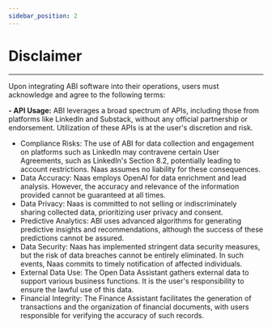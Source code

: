 ```yaml
---
sidebar_position: 2
---
```


# Disclaimer
---

Upon integrating ABI software into their operations, users must acknowledge and agree to the following terms:

**- API Usage:** ABI leverages a broad spectrum of APIs, including those from platforms like LinkedIn and Substack, without any official partnership or endorsement. Utilization of these APIs is at the user's discretion and risk.
- Compliance Risks: The use of ABI for data collection and engagement on platforms such as LinkedIn may contravene certain User Agreements, such as LinkedIn's Section 8.2, potentially leading to account restrictions. Naas assumes no liability for these consequences.
- Data Accuracy: Naas employs OpenAI for data enrichment and lead analysis. However, the accuracy and relevance of the information provided cannot be guaranteed at all times.
- Data Privacy: Naas is committed to not selling or indiscriminately sharing collected data, prioritizing user privacy and consent.
- Predictive Analytics: ABI uses advanced algorithms for generating predictive insights and recommendations, although the success of these predictions cannot be assured.
- Data Security: Naas has implemented stringent data security measures, but the risk of data breaches cannot be entirely eliminated. In such events, Naas commits to timely notification of affected individuals.
- External Data Use: The Open Data Assistant gathers external data to support various business functions. It is the user's responsibility to ensure the lawful use of this data.
- Financial Integrity: The Finance Assistant facilitates the generation of transactions and the organization of financial documents, with users responsible for verifying the accuracy of such records.